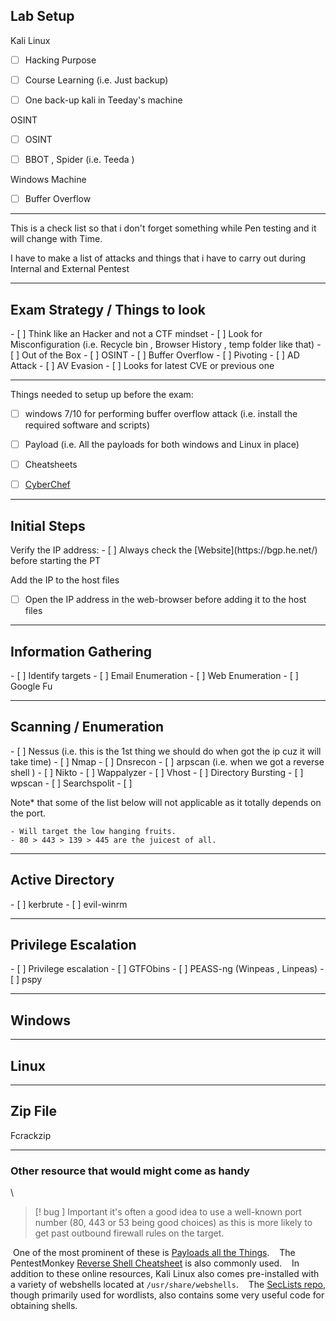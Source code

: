 
## Lab Setup

Kali Linux
- [ ] Hacking Purpose
- [ ] Course Learning (i.e. Just backup)
- [ ] One back-up kali in Teeday's machine


OSINT
- [ ] OSINT
- [ ] BBOT , Spider (i.e. Teeda )


Windows Machine
- [ ]  Buffer Overflow


<hr>



This is a check list so that i don't forget something while Pen testing and it will change with Time.

I have to make a list of attacks and things that i have to carry out 
during Internal and External Pentest


<hr>


<h2>Exam Strategy / Things to look</h2>
- [ ]  Think like an Hacker and not a CTF mindset
- [ ] Look for Misconfiguration (i.e. Recycle bin , Browser History , temp folder like that)
- [ ] Out of the Box 
- [ ] OSINT
- [ ] Buffer Overflow
- [ ] Pivoting
- [ ] AD Attack
- [ ] AV Evasion
- [ ] Looks for latest CVE or previous one



<hr>



Things needed to setup up before the exam:
- [ ] windows 7/10 for performing buffer overflow attack (i.e. install the required software and scripts)
- [ ] Payload (i.e. All the payloads for both windows and Linux in place)
- [ ] Cheatsheets
- [ ] [CyberChef](https://gchq.github.io/CyberChef/)



<hr>


<h2> Initial Steps</h2>
Verify the IP address:
- [ ] Always check the [Website](https://bgp.he.net/) before starting the PT

Add the IP to the host files
- [ ] Open the IP address in the web-browser before adding it to the host files



<hr>



<h2> Information Gathering</h2>
- [ ] Identify targets
- [ ] Email Enumeration 
- [ ] Web Enumeration 
- [ ] Google Fu



<hr>


<h2> Scanning / Enumeration</h2>
- [ ] Nessus (i.e. this is the 1st thing we should do when got the ip cuz it will take time)
- [ ] Nmap 
- [ ] Dnsrecon 
- [ ] arpscan (i.e. when we got a reverse shell )
- [ ] Nikto 
- [ ] Wappalyzer
- [ ] Vhost
- [ ] Directory Bursting
- [ ] wpscan
- [ ] Searchspolit
- [ ] 

Note* that some of the list below will not applicable as it totally depends on the port.
```
- Will target the low hanging fruits.
- 80 > 443 > 139 > 445 are the juicest of all.
```


<hr>



<h2> Active Directory</h2>
- [ ] kerbrute
- [ ] evil-winrm



<hr>


<h2> Privilege Escalation</h2>
- [ ] Privilege escalation
- [ ] GTFObins
- [ ] PEASS-ng (Winpeas , Linpeas)
- [ ] pspy



<hr>



<h2>Windows</h2>



<hr>


<h2>Linux</h2>


<hr>


<h2>Zip File</h2>
Fcrackzip


<hr>


### Other resource that would might come as handy
\

>[! bug ] Important
>it's often a good idea to use a well-known port number (80, 443 or 53 being good choices) as this is more likely to get past outbound firewall rules on the target.


 One of the most prominent of these is [Payloads all the Things](https://github.com/swisskyrepo/PayloadsAllTheThings/blob/master/Methodology%20and%20Resources/Reverse%20Shell%20Cheatsheet.md). 
 
 The PentestMonkey [Reverse Shell Cheatsheet](https://web.archive.org/web/20200901140719/http://pentestmonkey.net/cheat-sheet/shells/reverse-shell-cheat-sheet) is also commonly used. 
 
 In addition to these online resources, Kali Linux also comes pre-installed with a variety of webshells located at `/usr/share/webshells`. 
 
 The [SecLists repo](https://github.com/danielmiessler/SecLists), though primarily used for wordlists, also contains some very useful code for obtaining shells.



